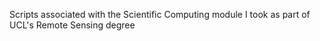 Scripts associated with the Scientific Computing module I took as part of UCL's Remote Sensing degree
